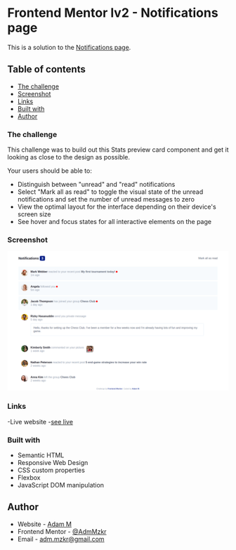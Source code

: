 # Frontend Mentor lv2 - Notifications page

This is a solution to the [Notifications page](https://www.frontendmentor.io/challenges/notifications-page-DqK5QAmKbC). 

## Table of contents

- [The challenge](#the-challenge)
- [Screenshot](#screenshot)
- [Links](#links)
- [Built with](#built-with)
- [Author](#author)

### The challenge

This challenge was to build out this Stats preview card component and get it looking as close to the design as possible. 

Your users should be able to:
- Distinguish between "unread" and "read" notifications
- Select "Mark all as read" to toggle the visual state of the unread notifications and set the number of unread messages to zero
- View the optimal layout for the interface depending on their device's screen size
- See hover and focus states for all interactive elements on the page
### Screenshot
![](images/screen.png)

### Links 

-Live website -[see live](https://adammzkr.github.io/Front-End-Mentor-lvl2/notificatios-page/index.html)


### Built with
- Semantic HTML
- Responsive Web Design
- CSS custom properties 
- Flexbox
- JavaScript DOM manipulation

## Author

- Website - [Adam M](https://github.com/AdamMzkr)
- Frontend Mentor - [@AdmMzkr](https://www.frontendmentor.io/profile/AdamMzkr)
- Email - [adm.mzkr@gmail.com](adm.mzkr@gmail.com)



